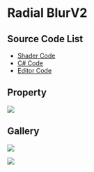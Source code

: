 
# Radial BlurV2

## Source Code List
- [Shader Code](Shader/RadialBlurV2.shader)
- [C# Code](RadialBlurV2.cs)
- [Editor Code](Editor/RadialBlurV2Editor.cs)


## Property
![](https://github.com/QianMo/X-PostProcessing-Gallery/tree/master/Media/Blur/RadialBlurV2/RadialBlurV2Property.png)

## Gallery
![](https://github.com/QianMo/X-PostProcessing-Gallery/tree/master/Media/Blur/RadialBlurV2/RadialBlurV2.png)

![](https://github.com/QianMo/X-PostProcessing-Gallery/tree/master/Media/Blur/RadialBlurV2/RadialBlurV2.gif)